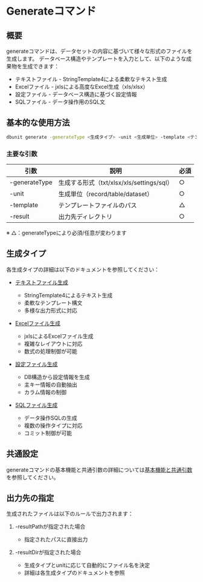 # Generateコマンド

## 概要
generateコマンドは、データセットの内容に基づいて様々な形式のファイルを生成します。
データベース構造やテンプレートを入力として、以下のような成果物を生成できます：

- テキストファイル - StringTemplate4による柔軟なテキスト生成
- Excelファイル - jxlsによる高度なExcel生成（xls/xlsx）
- 設定ファイル - データベース構造に基づく設定情報
- SQLファイル - データ操作用のSQL文

## 基本的な使用方法
```bash
dbunit generate -generateType <生成タイプ> -unit <生成単位> -template <テンプレート> -result <出力先>
```

### 主要な引数
| 引数 | 説明 | 必須 |
|------|------|------|
| -generateType | 生成する形式（txt/xlsx/xls/settings/sql） | ○ |
| -unit | 生成単位（record/table/dataset） | ○ |
| -template | テンプレートファイルのパス | △ |
| -result | 出力先ディレクトリ | ○ |

※ △：generateTypeにより必須/任意が変わります

## 生成タイプ
各生成タイプの詳細は以下のドキュメントを参照してください：

- [テキストファイル生成](generate/01-txt.md)
  - StringTemplate4によるテキスト生成
  - 柔軟なテンプレート構文
  - 多様な出力形式に対応

- [Excelファイル生成](generate/02-excel.md)
  - jxlsによるExcelファイル生成
  - 複雑なレイアウトに対応
  - 数式の処理制御が可能

- [設定ファイル生成](generate/03-settings.md)
  - DB構造から設定情報を生成
  - 主キー情報の自動抽出
  - カラム情報の制御

- [SQLファイル生成](generate/04-sql.md)
  - データ操作SQLの生成
  - 複数の操作タイプに対応
  - コミット制御が可能

## 共通設定
generateコマンドの基本機能と共通引数の詳細については[基本機能と共通引数](generate/01-overview.md)を参照してください。

## 出力先の指定
生成されたファイルは以下のルールで出力されます：

1. -resultPathが指定された場合
   - 指定されたパスに直接出力

2. -resultDirが指定された場合
   - 生成タイプとunitに応じて自動的にファイル名を決定
   - 詳細は各生成タイプのドキュメントを参照